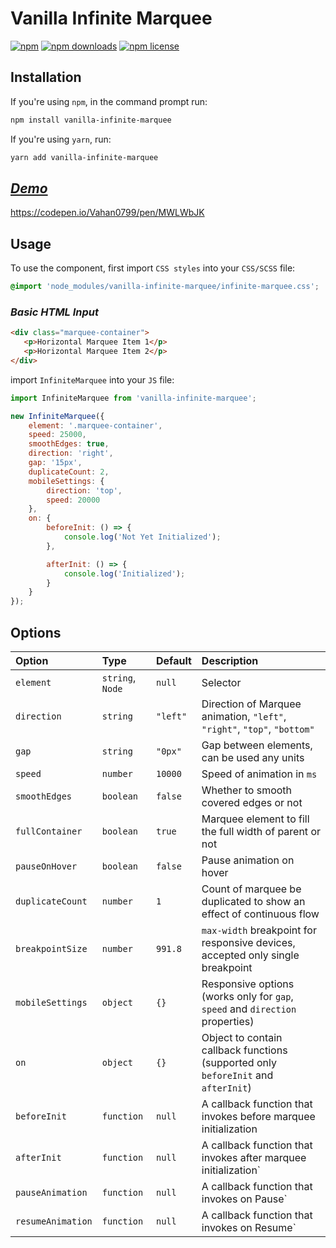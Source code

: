 # Vanilla Infinite Marquee

[![npm](https://img.shields.io/npm/v/react-fast-marquee.svg)](https://www.npmjs.com/package/vanilla-infinite-marquee)
[![npm downloads](https://img.shields.io/npm/dt/react-fast-marquee.svg)](https://www.npmjs.com/package/vanilla-infinite-marquee)
[![npm license](https://img.shields.io/npm/l/react-fast-marquee.svg)](https://www.npmjs.com/package/vanilla-infinite-marquee)

## Installation

If you're using `npm`, in the command prompt run:

```sh
npm install vanilla-infinite-marquee
```

If you're using `yarn`, run:

```sh
yarn add vanilla-infinite-marquee
```

## _[Demo](https://codepen.io/Vahan0799/pen/MWLWbJK)_
https://codepen.io/Vahan0799/pen/MWLWbJK

## Usage
To use the component, first import `CSS styles` into your `CSS/SCSS` file:
```scss
@import 'node_modules/vanilla-infinite-marquee/infinite-marquee.css';
```
### _Basic HTML Input_
```html
<div class="marquee-container">
   <p>Horizontal Marquee Item 1</p>
   <p>Horizontal Marquee Item 2</p>
</div>
```
 import `InfiniteMarquee` into your `JS` file:
```jsx
import InfiniteMarquee from 'vanilla-infinite-marquee';

new InfiniteMarquee({
	element: '.marquee-container',
	speed: 25000,
	smoothEdges: true,
	direction: 'right',
	gap: '15px',
	duplicateCount: 2,
	mobileSettings: {
		direction: 'top',
		speed: 20000
	},
	on: {
		beforeInit: () => {
			console.log('Not Yet Initialized');
		},

		afterInit: () => {
			console.log('Initialized');
		}
	}
});
```

## Options
| Option            | Type             | Default  | Description                                                                        |
|:------------------|:-----------------|:---------|:-----------------------------------------------------------------------------------|
| `element`         | `string`, `Node` | `null`   | Selector                                                                           |
| `direction`       | `string`         | `"left"` | Direction of Marquee animation, `"left"`, `"right"`, `"top"`, `"bottom"`           |
| `gap`             | `string`         | `"0px"`  | Gap between elements, can be used any units                                        |
| `speed`           | `number`         | `10000`  | Speed of animation in `ms`                                                         |
| `smoothEdges`     | `boolean`        | `false`  | Whether to smooth covered edges or not                                             |
| `fullContainer`   | `boolean`        | `true`   | Marquee element to fill the full width of parent or not                            |
| `pauseOnHover`    | `boolean`        | `false`  | Pause animation on hover                                                           |
| `duplicateCount`  | `number`         | `1`      | Count of marquee be duplicated to show an effect of continuous flow                |
| `breakpointSize`  | `number`         | `991.8`  | `max-width` breakpoint for responsive devices, accepted only single breakpoint     |
| `mobileSettings`  | `object`         | `{}`     | Responsive options (works only for `gap`, `speed` and `direction` properties)      |
| `on`              | `object`         | `{}`     | Object to contain callback functions (supported only `beforeInit` and `afterInit`) |
| `beforeInit`      | `function`       | `null`   | A callback function that invokes before marquee initialization                     |
| `afterInit`       | `function`       | `null`   | A callback function that invokes after marquee initialization`                     |
| `pauseAnimation`  | `function`       | `null`   | A callback function that invokes on Pause`                                         |
| `resumeAnimation` | `function`       | `null`   | A callback function that invokes on Resume`                                        |
